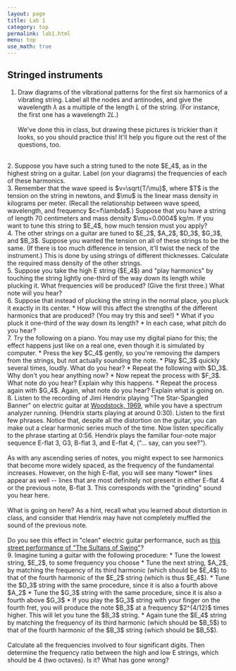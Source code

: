```yaml
---
layout: page
title: Lab 1
category: top
permalink: lab1.html
menu: top
use_math: true
---
```


## Stringed instruments

1. Draw diagrams of the vibrational patterns for the first six harmonics of a vibrating string. Label all the nodes and antinodes, and give the wavelength $\lambda$
as a multiple of the length $L$ of the string. (For instance, the first one has a wavelength $2L$.)<br><br>We've done this in class,
but drawing these pictures is trickier than it looks, so you should practice this! It'll help you figure out the rest of the questions, too.
<br>
2. Suppose you have such a string tuned to the note $E_4$, as in the highest string on a guitar. Label (on your diagrams) the frequencies of each of these harmonics.
<br>
3. Remember that the wave speed is $v=\sqrt{T/\mu}$, where $T$ is the tension on the string in newtons, and $\mu$ is the linear mass density in kilograms per meter.
   (Recall the relationship between wave speed, wavelength, and frequency $c=f\lambda$.)
   Suppose that you have a string of length 70 centimeters and mass density $\mu=0.0004$ kg/m. If you want to tune this string to $E_4$, how much tension must you apply?
<br>
4. The other strings on a guitar are tuned to $E_2$, $A_2$, $D_3$, $G_3$, and $B_3$. Suppose you wanted the tension on all of these strings to be the same. (If there is too much
difference in tension, it'll twist the neck of the instrument.) This is done by using strings of different thicknesses. Calculate the required mass density of the other strings.
<br>
5. Suppose you take the high E string ($E_4$) and "play harmonics" by touching the string lightly one-third of the way down its length while plucking it. What frequencies will be
produced? (Give the first three.) What note will you hear?
<br>
6. Suppose that instead of plucking the string in the normal place, you pluck it exactly in its center. 
  * How will this affect the strengths of the different harmonics that are produced? (You may try this and see!) 
  * What if you pluck it one-third of the way down its length?
  * In each case, what pitch do you hear?
<br>
7. Try the following on a piano. You may use my digital piano for this; the effect happens just like on a real one, even though it is simulated by computer.
  * Press the key $C_4$ gently, so you're removing the dampers from the strings, but not actually sounding the note.
  * Play $C_3$ quickly several times, loudly. What do you hear?
  * Repeat the following with $D_3$. Why don't you hear anything now?
  * Now repeat the process with $F_3$. What note do you hear? Explain why this happens.
  * Repeat the process again with $G_4$. Again, what note do you hear? Explain what is going on.
<br>
8. Listen to the recording of Jimi Hendrix playing "The Star-Spangled Banner" on electric guitar at <a href="https://www.youtube.com/watch?v=MKvnQYFhGCc">Woodstock, 1969</a>, while you
have a spectrum analyzer running. (Hendrix starts playing at around 0:30). Listen to the first few phrases. Notice that, despite all the distortion on the guitar, you can make out 
a clear harmonic series much of the time. Now listen specifically to the phrase starting at 0:56. Hendrix plays the familiar four-note major sequence E-flat 3, G3, B-flat 3, and E-flat 4,
("... say, can you see?").<br><br>
As with any ascending series of notes, you might expect to see harmonics that become more widely spaced, as the frequency of the fundamental increases. However, on the high E-flat, 
you will see many *lower* lines appear as well -- lines that are most definitely not present in either E-flat 4 or the previous note, B-flat 3. This corresponds with the "grinding"
sound you hear here.<br><br>
What is going on here? As a hint, recall what you learned about distortion in class, and consider that Hendrix may have not completely muffled the sound of the previous note.<br><br>
Do you see this effect in "clean" electric guitar performance, such as <a href="https://www.youtube.com/watch?v=YI57gu2z_Fo">this street performance of "The Sultans of Swing"</a>?
<br>
9. Imagine tuning a guitar with the following procedure:
  * Tune the lowest string, $E_2$, to some frequency you choose
  * Tune the next string, $A_2$, by matching the frequency of its third harmonic (which should be $E_4$) to that of the fourth harmonic of the $E_2$ string (which is thus $E_4$). 
  * Tune the $D_3$ string with the same procedure, since it is also a fourth above $A_2$
  * Tune the $G_3$ string with the same procedure, since it is also a fourth above $G_3$
  * If you play the $G_3$ string with your finger on the fourth fret, you will produce the note $B_3$ at a frequency $2^{4/12}$ times higher. This will let you tune the $B_3$ string.
  * Again tune the $E_4$ string by matching the frequency of its third harmonic (which should be $B_5$) to that of the fourth harmonic of the $B_3$ string (which should be $B_5$).
<br><br>Calculate all the frequencies involved to four significant digits. Then determine the frequency ratio between the high and low E strings, which should be 4 (two octaves).
Is it? What has gone wrong?


